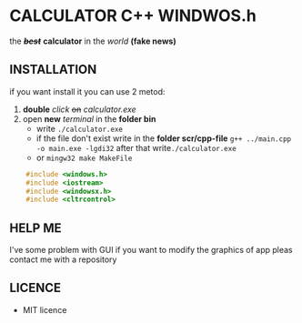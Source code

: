# CALCULATOR C++ WINDWOS.h
the _**~~best~~**_ **calculator** in the _world_ **(fake news)**

## INSTALLATION
if you want install it you can use 2 metod:
1. **double** _click_ ~~on~~ _calculator.exe_
2. open **new** _terminal_ in the **folder bin**
    - write ```./calculator.exe```
    - if the file don't exist write in the **folder scr/cpp-file** ```g++ ../main.cpp -o main.exe -lgdi32``` after that  write```./calculator.exe```
    - or ```mingw32 make MakeFile```
```c++
    #include <windows.h>
    #include <iostream>
    #include <windowsx.h>
    #include <cltrcontrol>
```

## HELP ME

I've some problem with GUI if you want to modify the graphics of app pleas contact me with a repository

## **LICENCE**

- MIT licence